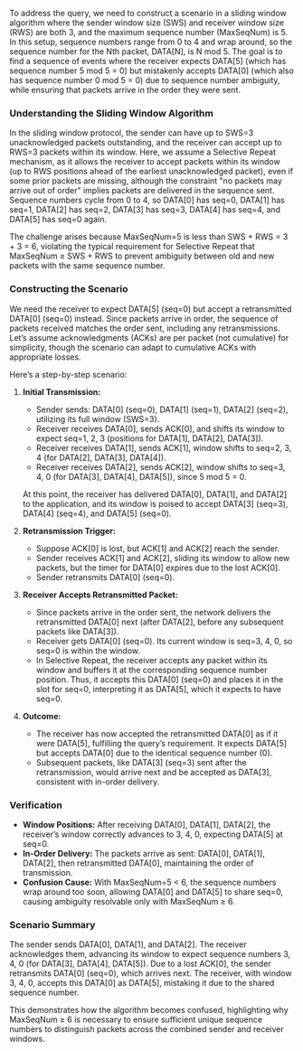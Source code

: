 To address the query, we need to construct a scenario in a sliding window algorithm where the sender window size (SWS) and receiver window size (RWS) are both 3, and the maximum sequence number (MaxSeqNum) is 5. In this setup, sequence numbers range from 0 to 4 and wrap around, so the sequence number for the Nth packet, DATA[N], is N mod 5. The goal is to find a sequence of events where the receiver expects DATA[5] (which has sequence number 5 mod 5 = 0) but mistakenly accepts DATA[0] (which also has sequence number 0 mod 5 = 0) due to sequence number ambiguity, while ensuring that packets arrive in the order they were sent.

### Understanding the Sliding Window Algorithm

In the sliding window protocol, the sender can have up to SWS=3 unacknowledged packets outstanding, and the receiver can accept up to RWS=3 packets within its window. Here, we assume a Selective Repeat mechanism, as it allows the receiver to accept packets within its window (up to RWS positions ahead of the earliest unacknowledged packet), even if some prior packets are missing, although the constraint "no packets may arrive out of order" implies packets are delivered in the sequence sent. Sequence numbers cycle from 0 to 4, so DATA[0] has seq=0, DATA[1] has seq=1, DATA[2] has seq=2, DATA[3] has seq=3, DATA[4] has seq=4, and DATA[5] has seq=0 again.

The challenge arises because MaxSeqNum=5 is less than SWS + RWS = 3 + 3 = 6, violating the typical requirement for Selective Repeat that MaxSeqNum ≥ SWS + RWS to prevent ambiguity between old and new packets with the same sequence number.

### Constructing the Scenario

We need the receiver to expect DATA[5] (seq=0) but accept a retransmitted DATA[0] (seq=0) instead. Since packets arrive in order, the sequence of packets received matches the order sent, including any retransmissions. Let’s assume acknowledgments (ACKs) are per packet (not cumulative) for simplicity, though the scenario can adapt to cumulative ACKs with appropriate losses.

Here’s a step-by-step scenario:

1. **Initial Transmission:**

   - Sender sends: DATA[0] (seq=0), DATA[1] (seq=1), DATA[2] (seq=2), utilizing its full window (SWS=3).
   - Receiver receives DATA[0], sends ACK[0], and shifts its window to expect seq=1, 2, 3 (positions for DATA[1], DATA[2], DATA[3]).
   - Receiver receives DATA[1], sends ACK[1], window shifts to seq=2, 3, 4 (for DATA[2], DATA[3], DATA[4]).
   - Receiver receives DATA[2], sends ACK[2], window shifts to seq=3, 4, 0 (for DATA[3], DATA[4], DATA[5]), since 5 mod 5 = 0.

   At this point, the receiver has delivered DATA[0], DATA[1], and DATA[2] to the application, and its window is poised to accept DATA[3] (seq=3), DATA[4] (seq=4), and DATA[5] (seq=0).

2. **Retransmission Trigger:**

   - Suppose ACK[0] is lost, but ACK[1] and ACK[2] reach the sender.
   - Sender receives ACK[1] and ACK[2], sliding its window to allow new packets, but the timer for DATA[0] expires due to the lost ACK[0].
   - Sender retransmits DATA[0] (seq=0).

3. **Receiver Accepts Retransmitted Packet:**

   - Since packets arrive in the order sent, the network delivers the retransmitted DATA[0] next (after DATA[2], before any subsequent packets like DATA[3]).
   - Receiver gets DATA[0] (seq=0). Its current window is seq=3, 4, 0, so seq=0 is within the window.
   - In Selective Repeat, the receiver accepts any packet within its window and buffers it at the corresponding sequence number position. Thus, it accepts this DATA[0] (seq=0) and places it in the slot for seq=0, interpreting it as DATA[5], which it expects to have seq=0.

4. **Outcome:**
   - The receiver has now accepted the retransmitted DATA[0] as if it were DATA[5], fulfilling the query’s requirement. It expects DATA[5] but accepts DATA[0] due to the identical sequence number (0).
   - Subsequent packets, like DATA[3] (seq=3) sent after the retransmission, would arrive next and be accepted as DATA[3], consistent with in-order delivery.

### Verification

- **Window Positions:** After receiving DATA[0], DATA[1], DATA[2], the receiver’s window correctly advances to 3, 4, 0, expecting DATA[5] at seq=0.
- **In-Order Delivery:** The packets arrive as sent: DATA[0], DATA[1], DATA[2], then retransmitted DATA[0], maintaining the order of transmission.
- **Confusion Cause:** With MaxSeqNum=5 < 6, the sequence numbers wrap around too soon, allowing DATA[0] and DATA[5] to share seq=0, causing ambiguity resolvable only with MaxSeqNum ≥ 6.

### Scenario Summary

The sender sends DATA[0], DATA[1], and DATA[2]. The receiver acknowledges them, advancing its window to expect sequence numbers 3, 4, 0 (for DATA[3], DATA[4], DATA[5]). Due to a lost ACK[0], the sender retransmits DATA[0] (seq=0), which arrives next. The receiver, with window 3, 4, 0, accepts this DATA[0] as DATA[5], mistaking it due to the shared sequence number.

This demonstrates how the algorithm becomes confused, highlighting why MaxSeqNum ≥ 6 is necessary to ensure sufficient unique sequence numbers to distinguish packets across the combined sender and receiver windows.
